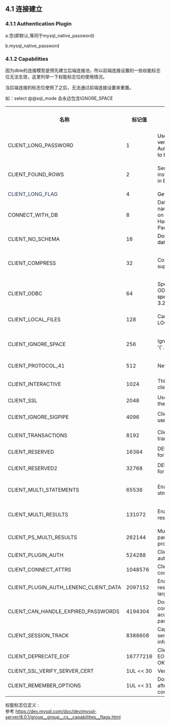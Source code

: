## 4.1 连接建立

### 4.1.1 Authentication Plugin
a.空(即默认,等同于mysql\_native_password)

b.mysql\_native_password

 

### 4.1.2 Capabilities
因为dble的连接模型是预先建立后端连接池，所以前端连接设置的一些权能标志位无法生效，这里列举一下权能标志位的使用情况。

当后端连接的标志位使用了之后，无法通过前端连接设置来重置。

如：select @@sql\_mode 会永远包含IGNORE_SPACE  

<table class="confluenceTable">
<tbody>
<tr>
<th class="confluenceTh">名称</th>
<th class="confluenceTh">标记值</th>
<th class="confluenceTh">描述</th>
<th class="confluenceTh">后端连接设置值</th>
<th colspan="1" class="confluenceTh">模拟服务端权能位</th>
</tr>
<tr>
<td class="confluenceTd"><p>CLIENT_LONG_PASSWORD</p></td>
<td class="confluenceTd"><p>1</p></td>
<td class="confluenceTd"><span style="color: rgb(0,0,0);">Use the improved version of Old Password Authentication.<span
	style="color: rgb(0,0,0);">Assumed to be set since 4.1.1.</span></span></td>
<td class="confluenceTd"><p>Y</p></td>
<td colspan="1" class="confluenceTd">Y</td>
</tr>
<tr>
<td class="confluenceTd"><p class="memtitle">CLIENT_FOUND_ROWS</p></td>
<td class="confluenceTd"><p>2</p></td>
<td class="confluenceTd"><p>Send found rows instead of affected rows in EOF_Packet</p></td>
<td class="confluenceTd"><p>Y</p></td>
<td colspan="1" class="confluenceTd">Y</td>
</tr>
<tr>
<td colspan="1" class="confluenceTd"><span style="color: rgb(37,53,85);">CLIENT_LONG_FLAG</span></td>
<td colspan="1" class="confluenceTd">4</td>
<td colspan="1" class="confluenceTd"><span style="color: rgb(0,0,0);">Get all column flags.</span></td>
<td colspan="1" class="confluenceTd">Y</td>
<td colspan="1" class="confluenceTd">Y</td>
</tr>
<tr>
<td class="confluenceTd"><p><span>CONNECT_WITH_DB</span></p></td>
<td class="confluenceTd"><p>8</p></td>
<td class="confluenceTd">Database (schema) name can be specified on connect in Handshake Response Packet.</td>
<td class="confluenceTd"><p>Y</p></td>
<td colspan="1" class="confluenceTd">Y</td>
</tr>
<tr>
<td colspan="1" class="confluenceTd">CLIENT_NO_SCHEMA</td>
<td colspan="1" class="confluenceTd">16</td>
<td colspan="1" class="confluenceTd"><span style="color: rgb(0,0,0);">Don't allow database.table.column.</span>
</td>
<td colspan="1" class="confluenceTd">N</td>
<td colspan="1" class="confluenceTd">N</td>
</tr>
<tr>
<td class="confluenceTd"><p>CLIENT_COMPRESS</p></td>
<td class="confluenceTd"><p>32</p></td>
<td class="confluenceTd"><p>Compression protocol supported</p></td>
<td colspan="2" class="confluenceTd"><p><span>server.xml的useCompression选项控制</span></p></td>
</tr>
<tr>
<td colspan="1" class="confluenceTd">CLIENT_ODBC</td>
<td colspan="1" class="confluenceTd">64</td>
<td colspan="1" class="confluenceTd">Special handling of ODBC behavior.<span style="color: rgb(0,0,0);">No special behavior since 3.22.</span>
</td>
<td colspan="1" class="confluenceTd">Y</td>
<td colspan="1" class="confluenceTd">Y</td>
</tr>
<tr>
<td class="confluenceTd"><p>CLIENT_LOCAL_FILES </p></td>
<td class="confluenceTd"><p>128</p></td>
<td class="confluenceTd"><p>Can use LOAD DATA LOCAL.</p></td>
<td class="confluenceTd"><p>Y</p></td>
<td colspan="1" class="confluenceTd">Y</td>
</tr>
<tr>
<td class="confluenceTd"><p>CLIENT_IGNORE_SPACE</p></td>
<td class="confluenceTd"><p>256</p></td>
<td class="confluenceTd"><p>Ignore spaces before '('.</p></td>
<td class="confluenceTd"><p>Y</p></td>
<td colspan="1" class="confluenceTd">Y</td>
</tr>
<tr>
<td class="confluenceTd"><p><span>CLIENT_PROTOCOL_41</span></p></td>
<td class="confluenceTd"><p>512</p></td>
<td class="confluenceTd"><p>New 4.1 protocol</p></td>
<td class="confluenceTd"><p>Y</p></td>
<td colspan="1" class="confluenceTd">Y</td>
</tr>
<tr>
<td class="confluenceTd"><p><span>CLIENT_INTERACTIVE</span></p></td>
<td class="confluenceTd"><p>1024</p></td>
<td class="confluenceTd">This is an interactive client.</td>
<td class="confluenceTd">Y</td>
<td colspan="1" class="confluenceTd">Y</td>
</tr>
<tr>
<td colspan="1" class="confluenceTd">CLIENT_SSL</td>
<td colspan="1" class="confluenceTd">2048</td>
<td colspan="1" class="confluenceTd">Use SSL encryption for the session</td>
<td colspan="1" class="confluenceTd">N</td>
<td colspan="1" class="confluenceTd">N</td>
</tr>
<tr>
<td class="confluenceTd"><p>CLIENT_IGNORE_SIGPIPE</p></td>
<td class="confluenceTd"><p>4096</p></td>
<td class="confluenceTd">Client only flag.<span style="color: rgb(0,0,0);">Not used.</span></td>
<td class="confluenceTd">Y</td>
<td colspan="1" class="confluenceTd">Y</td>
</tr>
<tr>
<td class="confluenceTd"><p>CLIENT_TRANSACTIONS</p></td>
<td class="confluenceTd"><p>8192</p></td>
<td class="confluenceTd">Client knows about transactions</td>
<td class="confluenceTd">Y</td>
<td colspan="1" class="confluenceTd">Y</td>
</tr>
<tr>
<td colspan="1" class="confluenceTd">CLIENT_RESERVED</td>
<td colspan="1" class="confluenceTd">16384</td>
<td colspan="1" class="confluenceTd">DEPRECATED:Old flag for 4.1 protocol.</td>
<td colspan="1" class="confluenceTd">N</td>
<td colspan="1" class="confluenceTd">N</td>
</tr>
<tr>
<td class="confluenceTd"><p>CLIENT_RESERVED2 </p></td>
<td class="confluenceTd"><p>32768</p></td>
<td class="confluenceTd">DEPRECATED:Old flag for 4.1 authentication.</td>
<td class="confluenceTd">Y</td>
<td colspan="1" class="confluenceTd">Y</td>
</tr>
<tr>
<td class="confluenceTd"><p>CLIENT_MULTI_STATEMENTS</p></td>
<td class="confluenceTd"><p>65536</p></td>
<td class="confluenceTd"><p>Enable/disable multi-stmt support</p></td>
<td class="confluenceTd"><p>Y</p></td>
<td colspan="1" class="confluenceTd">Y</td>
</tr>
<tr>
<td class="confluenceTd"><p>CLIENT_MULTI_RESULTS</p></td>
<td class="confluenceTd"><p>131072</p></td>
<td class="confluenceTd"><p>Enable/disable multi-results</p></td>
<td class="confluenceTd"><p>Y</p></td>
<td colspan="1" class="confluenceTd">Y</td>
</tr>
<tr>
<td colspan="1" class="confluenceTd">CLIENT_PS_MULTI_RESULTS</td>
<td colspan="1" class="confluenceTd">262144</td>
<td colspan="1" class="confluenceTd">Multi-results and OUT parameters in PS-protocol</td>
<td colspan="1" class="confluenceTd">N</td>
<td colspan="1" class="confluenceTd">N</td>
</tr>
<tr>
<td colspan="1" class="confluenceTd">CLIENT_PLUGIN_AUTH</td>
<td colspan="1" class="confluenceTd">524288</td>
<td colspan="1" class="confluenceTd">Client supports plugin authentication.</td>
<td colspan="1" class="confluenceTd">N</td>
<td colspan="1" class="confluenceTd">Y</td>
</tr>
<tr>
<td colspan="1" class="confluenceTd">CLIENT_CONNECT_ATTRS</td>
<td colspan="1" class="confluenceTd">1048576</td>
<td colspan="1" class="confluenceTd">Client supports connection attributes.</td>
<td colspan="1" class="confluenceTd">N</td>
<td colspan="1" class="confluenceTd">N</td>
</tr>
<tr>
<td colspan="1" class="confluenceTd">CLIENT_PLUGIN_AUTH_LENENC_CLIENT_DATA</td>
<td colspan="1" class="confluenceTd">2097152</td>
<td colspan="1" class="confluenceTd">Enable authentication response packet to be larger than 255 bytes.</td>
<td colspan="1" class="confluenceTd">N</td>
<td colspan="1" class="confluenceTd">N</td>
</tr>
<tr>
<td colspan="1" class="confluenceTd">CLIENT_CAN_HANDLE_EXPIRED_PASSWORDS</td>
<td colspan="1" class="confluenceTd">4194304</td>
<td colspan="1" class="confluenceTd">Don't close the connection for a user account with expired password.</td>
<td colspan="1" class="confluenceTd">N</td>
<td colspan="1" class="confluenceTd">N</td>
</tr>
<tr>
<td colspan="1" class="confluenceTd">CLIENT_SESSION_TRACK</td>
<td colspan="1" class="confluenceTd">8388608</td>
<td colspan="1" class="confluenceTd">Capable of handling server state change information.</td>
<td colspan="1" class="confluenceTd">N</td>
<td colspan="1" class="confluenceTd">N</td>
</tr>
<tr>
<td colspan="1" class="confluenceTd">CLIENT_DEPRECATE_EOF</td>
<td colspan="1" class="confluenceTd">16777216</td>
<td colspan="1" class="confluenceTd">Client no longer needs EOF_Packet and will use OK_Packet instead.</td>
<td colspan="1" class="confluenceTd">N</td>
<td colspan="1" class="confluenceTd">N</td>
</tr>
<tr>
<td colspan="1" class="confluenceTd">CLIENT_SSL_VERIFY_SERVER_CERT</td>
<td colspan="1" class="confluenceTd">1UL &lt;&lt; 30</td>
<td colspan="1" class="confluenceTd">Verify server certificate</td>
<td colspan="1" class="confluenceTd">N</td>
<td colspan="1" class="confluenceTd">N</td>
</tr>
<tr>
<td colspan="1" class="confluenceTd">CLIENT_REMEMBER_OPTIONS</td>
<td colspan="1" class="confluenceTd">1UL &lt;&lt; 31</td>
<td colspan="1" class="confluenceTd">Don't reset the options after an unsuccessful connect.</td>
<td colspan="1" class="confluenceTd">N</td>
<td colspan="1" class="confluenceTd">N</td>
</tr>
</tbody>
</table>

权能标志位定义 :  
参考 https://dev.mysql.com/doc/dev/mysql-server/8.0.1/group__group__cs__capabilities__flags.html  


